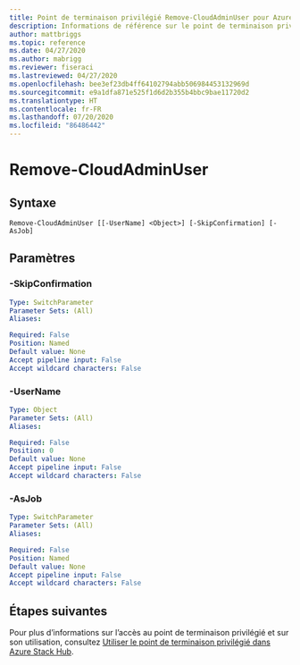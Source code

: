 ```yaml
---
title: Point de terminaison privilégié Remove-CloudAdminUser pour Azure Stack Hub
description: Informations de référence sur le point de terminaison privilégié Azure Stack PowerShell - Remove-CloudAdminUser
author: mattbriggs
ms.topic: reference
ms.date: 04/27/2020
ms.author: mabrigg
ms.reviewer: fiseraci
ms.lastreviewed: 04/27/2020
ms.openlocfilehash: bee3ef23db4ff64102794abb506984453132969d
ms.sourcegitcommit: e9a1dfa871e525f1d6d2b355b4bbc9bae11720d2
ms.translationtype: HT
ms.contentlocale: fr-FR
ms.lasthandoff: 07/20/2020
ms.locfileid: "86486442"
---
```

# <a name="remove-cloudadminuser"></a>Remove-CloudAdminUser


## <a name="syntax"></a>Syntaxe

```
Remove-CloudAdminUser [[-UserName] <Object>] [-SkipConfirmation] [-AsJob]
```

## <a name="parameters"></a>Paramètres

### <a name="-skipconfirmation"></a>-SkipConfirmation
 

```yaml
Type: SwitchParameter
Parameter Sets: (All)
Aliases:

Required: False
Position: Named
Default value: None
Accept pipeline input: False
Accept wildcard characters: False
```

### <a name="-username"></a>-UserName
 

```yaml
Type: Object
Parameter Sets: (All)
Aliases:

Required: False
Position: 0
Default value: None
Accept pipeline input: False
Accept wildcard characters: False
```

### <a name="-asjob"></a>-AsJob


```yaml
Type: SwitchParameter
Parameter Sets: (All)
Aliases:

Required: False
Position: Named
Default value: None
Accept pipeline input: False
Accept wildcard characters: False
```

## <a name="next-steps"></a>Étapes suivantes

Pour plus d’informations sur l’accès au point de terminaison privilégié et sur son utilisation, consultez [Utiliser le point de terminaison privilégié dans Azure Stack Hub](../../operator/azure-stack-privileged-endpoint.md).
